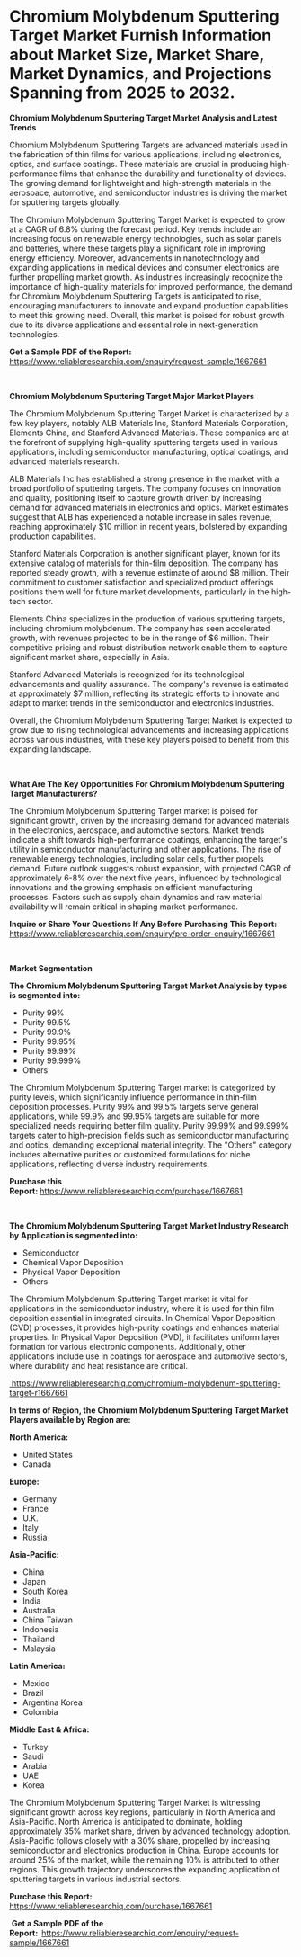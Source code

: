 <p><h1>Chromium Molybdenum Sputtering Target Market Furnish Information about Market Size, Market Share, Market Dynamics, and Projections Spanning from 2025 to 2032.</h1></p><p><strong>Chromium Molybdenum Sputtering Target Market Analysis and Latest Trends</strong></p>
<p><p>Chromium Molybdenum Sputtering Targets are advanced materials used in the fabrication of thin films for various applications, including electronics, optics, and surface coatings. These materials are crucial in producing high-performance films that enhance the durability and functionality of devices. The growing demand for lightweight and high-strength materials in the aerospace, automotive, and semiconductor industries is driving the market for sputtering targets globally.</p><p>The Chromium Molybdenum Sputtering Target Market is expected to grow at a CAGR of 6.8% during the forecast period. Key trends include an increasing focus on renewable energy technologies, such as solar panels and batteries, where these targets play a significant role in improving energy efficiency. Moreover, advancements in nanotechnology and expanding applications in medical devices and consumer electronics are further propelling market growth. As industries increasingly recognize the importance of high-quality materials for improved performance, the demand for Chromium Molybdenum Sputtering Targets is anticipated to rise, encouraging manufacturers to innovate and expand production capabilities to meet this growing need. Overall, this market is poised for robust growth due to its diverse applications and essential role in next-generation technologies.</p></p>
<p><strong>Get a Sample PDF of the Report:&nbsp;</strong> <a href="https://www.reliableresearchiq.com/enquiry/request-sample/1667661?utm_campaign=3583&utm_medium=2&utm_source=Github&utm_content=ia&utm_term=18042025&utm_id=chromium-molybdenum-sputtering-target">https://www.reliableresearchiq.com/enquiry/request-sample/1667661</a></p>
<p>&nbsp;</p>
<p><strong>Chromium Molybdenum Sputtering Target Major Market Players</strong></p>
<p><p>The Chromium Molybdenum Sputtering Target Market is characterized by a few key players, notably ALB Materials Inc, Stanford Materials Corporation, Elements China, and Stanford Advanced Materials. These companies are at the forefront of supplying high-quality sputtering targets used in various applications, including semiconductor manufacturing, optical coatings, and advanced materials research.</p><p>ALB Materials Inc has established a strong presence in the market with a broad portfolio of sputtering targets. The company focuses on innovation and quality, positioning itself to capture growth driven by increasing demand for advanced materials in electronics and optics. Market estimates suggest that ALB has experienced a notable increase in sales revenue, reaching approximately $10 million in recent years, bolstered by expanding production capabilities.</p><p>Stanford Materials Corporation is another significant player, known for its extensive catalog of materials for thin-film deposition. The company has reported steady growth, with a revenue estimate of around $8 million. Their commitment to customer satisfaction and specialized product offerings positions them well for future market developments, particularly in the high-tech sector.</p><p>Elements China specializes in the production of various sputtering targets, including chromium molybdenum. The company has seen accelerated growth, with revenues projected to be in the range of $6 million. Their competitive pricing and robust distribution network enable them to capture significant market share, especially in Asia.</p><p>Stanford Advanced Materials is recognized for its technological advancements and quality assurance. The company's revenue is estimated at approximately $7 million, reflecting its strategic efforts to innovate and adapt to market trends in the semiconductor and electronics industries.</p><p>Overall, the Chromium Molybdenum Sputtering Target Market is expected to grow due to rising technological advancements and increasing applications across various industries, with these key players poised to benefit from this expanding landscape.</p></p>
<p>&nbsp;</p>
<p><strong>What Are The Key Opportunities For Chromium Molybdenum Sputtering Target Manufacturers?</strong></p>
<p><p>The Chromium Molybdenum Sputtering Target market is poised for significant growth, driven by the increasing demand for advanced materials in the electronics, aerospace, and automotive sectors. Market trends indicate a shift towards high-performance coatings, enhancing the target's utility in semiconductor manufacturing and other applications. The rise of renewable energy technologies, including solar cells, further propels demand. Future outlook suggests robust expansion, with projected CAGR of approximately 6-8% over the next five years, influenced by technological innovations and the growing emphasis on efficient manufacturing processes. Factors such as supply chain dynamics and raw material availability will remain critical in shaping market performance.</p></p>
<p><strong>Inquire or Share Your Questions If Any Before Purchasing This Report:</strong> <a href="https://www.reliableresearchiq.com/enquiry/pre-order-enquiry/1667661?utm_campaign=3583&utm_medium=2&utm_source=Github&utm_content=ia&utm_term=18042025&utm_id=chromium-molybdenum-sputtering-target">https://www.reliableresearchiq.com/enquiry/pre-order-enquiry/1667661</a></p>
<p>&nbsp;</p>
<p><strong>Market Segmentation</strong></p>
<p><strong>The Chromium Molybdenum Sputtering Target Market Analysis by types is segmented into:</strong></p>
<p><ul><li>Purity 99%</li><li>Purity 99.5%</li><li>Purity 99.9%</li><li>Purity 99.95%</li><li>Purity 99.99%</li><li>Purity 99.999%</li><li>Others</li></ul></p>
<p><p>The Chromium Molybdenum Sputtering Target market is categorized by purity levels, which significantly influence performance in thin-film deposition processes. Purity 99% and 99.5% targets serve general applications, while 99.9% and 99.95% targets are suitable for more specialized needs requiring better film quality. Purity 99.99% and 99.999% targets cater to high-precision fields such as semiconductor manufacturing and optics, demanding exceptional material integrity. The "Others" category includes alternative purities or customized formulations for niche applications, reflecting diverse industry requirements.</p></p>
<p><strong>Purchase this Report:&nbsp;</strong><a href="https://www.reliableresearchiq.com/purchase/1667661?utm_campaign=3583&utm_medium=2&utm_source=Github&utm_content=ia&utm_term=18042025&utm_id=chromium-molybdenum-sputtering-target">https://www.reliableresearchiq.com/purchase/1667661</a></p>
<p>&nbsp;</p>
<p><strong>The Chromium Molybdenum Sputtering Target Market Industry Research by Application is segmented into:</strong></p>
<p><ul><li>Semiconductor</li><li>Chemical Vapor Deposition</li><li>Physical Vapor Deposition</li><li>Others</li></ul></p>
<p><p>The Chromium Molybdenum Sputtering Target market is vital for applications in the semiconductor industry, where it is used for thin film deposition essential in integrated circuits. In Chemical Vapor Deposition (CVD) processes, it provides high-purity coatings and enhances material properties. In Physical Vapor Deposition (PVD), it facilitates uniform layer formation for various electronic components. Additionally, other applications include use in coatings for aerospace and automotive sectors, where durability and heat resistance are critical.</p></p>
<p><a href="https://www.reliableresearchiq.com/chromium-molybdenum-sputtering-target-r1667661?utm_campaign=3583&utm_medium=2&utm_source=Github&utm_content=ia&utm_term=18042025&utm_id=chromium-molybdenum-sputtering-target">&nbsp;https://www.reliableresearchiq.com/chromium-molybdenum-sputtering-target-r1667661</a></p>
<p><strong>In terms of Region, the Chromium Molybdenum Sputtering Target Market Players available by Region are:</strong></p>
<p>
    <p> <strong> North America: </strong>
        <ul>
            <li>United States</li>
            <li>Canada</li>
        </ul>
        </p> 
    <p> <strong> Europe: </strong>
        <ul>
            <li>Germany</li>
            <li>France</li>
            <li>U.K.</li>
            <li>Italy</li>
            <li>Russia</li>
        </ul>
        </p> 
    <p> <strong> Asia-Pacific: </strong>
        <ul>
            <li>China</li>
            <li>Japan</li>
            <li>South Korea</li>
            <li>India</li>
            <li>Australia</li>
            <li>China Taiwan</li>
            <li>Indonesia</li>
            <li>Thailand</li>
            <li>Malaysia</li>
        </ul>
        </p> 
    <p> <strong> Latin America: </strong>
        <ul>
            <li>Mexico</li>
            <li>Brazil</li>
            <li>Argentina Korea</li>
            <li>Colombia</li>
        </ul>
        </p> 
    <p> <strong> Middle East & Africa: </strong>
        <ul>
            <li>Turkey</li>
            <li>Saudi</li>
            <li>Arabia</li>
            <li>UAE</li>
            <li>Korea</li>
        </ul>
    </p>
    </p>
<p><p>The Chromium Molybdenum Sputtering Target Market is witnessing significant growth across key regions, particularly in North America and Asia-Pacific. North America is anticipated to dominate, holding approximately 35% market share, driven by advanced technology adoption. Asia-Pacific follows closely with a 30% share, propelled by increasing semiconductor and electronics production in China. Europe accounts for around 25% of the market, while the remaining 10% is attributed to other regions. This growth trajectory underscores the expanding application of sputtering targets in various industrial sectors.</p></p>
<p><strong>Purchase this Report: </strong><a href="https://www.reliableresearchiq.com/purchase/1667661?utm_campaign=3583&utm_medium=2&utm_source=Github&utm_content=ia&utm_term=18042025&utm_id=chromium-molybdenum-sputtering-target">https://www.reliableresearchiq.com/purchase/1667661</a></p>
<p>&nbsp;<strong>Get a Sample PDF of the Report:&nbsp;&nbsp;</strong><a href="https://www.reliableresearchiq.com/enquiry/request-sample/1667661?utm_campaign=3583&utm_medium=2&utm_source=Github&utm_content=ia&utm_term=18042025&utm_id=chromium-molybdenum-sputtering-target">https://www.reliableresearchiq.com/enquiry/request-sample/1667661</a></p>
<p><strong></strong></p>
<p><p></p><p></p><p></p></p>